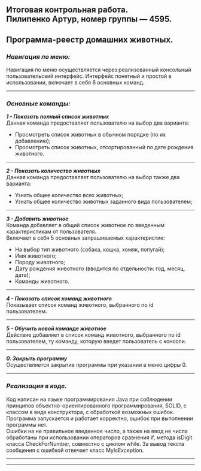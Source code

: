 Итоговая контрольная работа.  
Пилипенко Артур, номер группы — 4595.
--------------------------------------------------------------------

## Программа-реестр домашних животных.

### *Навигация по меню:*

Навигация по меню осуществляется через реализованный консольный пользовательский интерфейс. Интерфейс понятный и простой в использовании, включает в себя 6 основных команд.
***

### *Основные команды:*

***1 - Показать полный список животных***  
Данная команда предоставляет пользователю на выбор два варианта:  
- Просмотреть список животных в обычном порядке (по их добавлению);  
- Просмотреть список животных, отсортированный по дате рождения животного.
***

***2 - Показать количество животных***  
Данная команда предоставляет пользователю на выбор также два варианта:
- Узнать общее количество всех животных;
- Узнать общее количество животных заданного вида пользователем;
***

***3 - Добавить животное***  
Команда добавляет в общий список животное по введенным характеристикам от пользователя.  
Включает в себя 5 основных запрашиваемых характеристик:
- На выбор тип животного (собака, кошка, хомяк, попугай);
- Имя животного;
- Породу животного;
- Дату рождения животного (вводится по отдельности: год, месяц, дата);
- Команды животного.
***

***4 - Показать список команд животного***  
Показывает список команд животного, выбранного по id пользователем.
***

***5 - Обучить новой команде животное***  
Действие добавляет в список команд животного, выбранного по id пользователем, ту команду, которую введет пользователь с консоли.
***

***0. Закрыть программу***  
Осуществляется закрытие программы при указании в меню цифры 0.
***



### *Реализация в коде.*

Код написан на языке программирования Java при соблюдении принципов объектно-ориентированного программирования, SOLID, с классом в виде конструктора, с обработкой возможных ошибок. Программа запускается и работает корректно, ошибок при выполнении программы нет.  
Ошибки на не правильное введенное число, а также на ввод не числа обработаны при использовании операторов сравнения if, метода isDigit класса CheckForNumber, совместно с циклом while. За вывод текста сообщения с ошибкой отвечает класс MyIsException. 

***
***